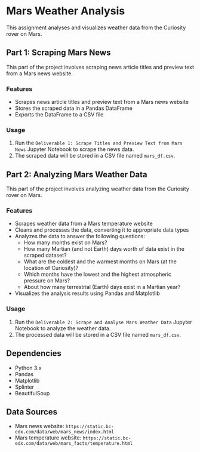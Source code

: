 # Mars Weather Analysis

This assignment analyses and visualizes weather data from the Curiosity rover on Mars.

## Part 1: Scraping Mars News

This part of the project involves scraping news article titles and preview text from a Mars news website.

### Features

- Scrapes news article titles and preview text from a Mars news website
- Stores the scraped data in a Pandas DataFrame
- Exports the DataFrame to a CSV file

### Usage

1. Run the `Deliverable 1: Scrape Titles and Preview Text from Mars News` Jupyter Notebook to scrape the news data.
2. The scraped data will be stored in a CSV file named `mars_df.csv`.

## Part 2: Analyzing Mars Weather Data

This part of the project involves analyzing weather data from the Curiosity rover on Mars.

### Features

- Scrapes weather data from a Mars temperature website
- Cleans and processes the data, converting it to appropriate data types
- Analyzes the data to answer the following questions:
  - How many months exist on Mars?
  - How many Martian (and not Earth) days worth of data exist in the scraped dataset?
  - What are the coldest and the warmest months on Mars (at the location of Curiosity)?
  - Which months have the lowest and the highest atmospheric pressure on Mars?
  - About how many terrestrial (Earth) days exist in a Martian year?
- Visualizes the analysis results using Pandas and Matplotlib

### Usage

1. Run the `Deliverable 2: Scrape and Analyse Mars Weather Data` Jupyter Notebook to analyze the weather data.
2. The processed data will be stored in a CSV file named `mars_df.csv`.

## Dependencies

- Python 3.x
- Pandas
- Matplotlib
- Splinter
- BeautifulSoup

## Data Sources

- Mars news website: `https://static.bc-edx.com/data/web/mars_news/index.html`
- Mars temperature website: `https://static.bc-edx.com/data/web/mars_facts/temperature.html`
